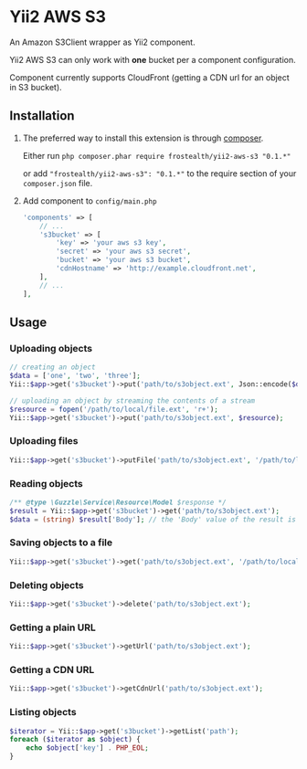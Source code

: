 # Yii2 AWS S3

An Amazon S3Client wrapper as Yii2 component.

Yii2 AWS S3 can only work with **one** bucket per a component configuration.

Component currently supports CloudFront (getting a CDN url for an object in S3 bucket).

## Installation
1. The preferred way to install this extension is through [composer](http://getcomposer.org/download/).

    Either run `php composer.phar require frostealth/yii2-aws-s3 "0.1.*"`

    or add `"frostealth/yii2-aws-s3": "0.1.*"` to the require section of your `composer.json` file.
2. Add component to `config/main.php`

    ```php
    'components' => [
        // ...
        's3bucket' => [
            'key' => 'your aws s3 key',
            'secret' => 'your aws s3 secret',
            'bucket' => 'your aws s3 bucket',
            'cdnHostname' => 'http://example.cloudfront.net',
        ],
        // ...
    ],
    ```

## Usage

### Uploading objects
```php
// creating an object
$data = ['one', 'two', 'three'];
Yii::$app->get('s3bucket')->put('path/to/s3object.ext', Json::encode($data));

// uploading an object by streaming the contents of a stream
$resource = fopen('/path/to/local/file.ext', 'r+');
Yii::$app->get('s3bucket')->put('path/to/s3object.ext', $resource);
```

### Uploading files
```php
Yii::$app->get('s3bucket')->putFile('path/to/s3object.ext', '/path/to/local/file.ext');
```

### Reading objects
```php
/** @type \Guzzle\Service\Resource\Model $response */
$result = Yii::$app->get('s3bucket')->get('path/to/s3object.ext');
$data = (string) $result['Body']; // the 'Body' value of the result is an Guzzle\Http\EntityBody object
```

### Saving objects to a file
```php
Yii::$app->get('s3bucket')->get('path/to/s3object.ext', '/path/to/local/file.ext');
```

### Deleting objects
```php
Yii::$app->get('s3bucket')->delete('path/to/s3object.ext');
```

### Getting a plain URL
```php
Yii::$app->get('s3bucket')->getUrl('path/to/s3object.ext');
```

### Getting a CDN URL
```php
Yii::$app->get('s3bucket')->getCdnUrl('path/to/s3object.ext');
```

### Listing objects
```php
$iterator = Yii::$app->get('s3bucket')->getList('path');
foreach ($iterator as $object) {
    echo $object['key'] . PHP_EOL;
}
```